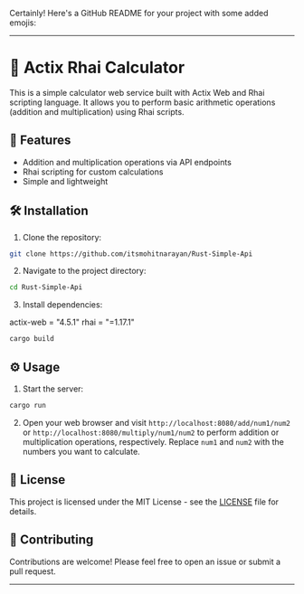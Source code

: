 Certainly! Here's a GitHub README for your project with some added emojis:

---

# 🚀 Actix Rhai Calculator

This is a simple calculator web service built with Actix Web and Rhai scripting language. It allows you to perform basic arithmetic operations (addition and multiplication) using Rhai scripts.

## 📝 Features

- Addition and multiplication operations via API endpoints
- Rhai scripting for custom calculations
- Simple and lightweight

## 🛠️ Installation

1. Clone the repository:

```bash
git clone https://github.com/itsmohitnarayan/Rust-Simple-Api
```

2. Navigate to the project directory:

```bash
cd Rust-Simple-Api
```

3. Install dependencies:

actix-web = "4.5.1"
rhai = "=1.17.1"
```bash
cargo build
```

## ⚙️ Usage

1. Start the server:

```bash
cargo run
```

2. Open your web browser and visit `http://localhost:8080/add/num1/num2` or `http://localhost:8080/multiply/num1/num2` to perform addition or multiplication operations, respectively. Replace `num1` and `num2` with the numbers you want to calculate.

## 📄 License

This project is licensed under the MIT License - see the [LICENSE](LICENSE) file for details.

## 🤝 Contributing

Contributions are welcome! Please feel free to open an issue or submit a pull request.

-------------------------------------------------------------------------------
